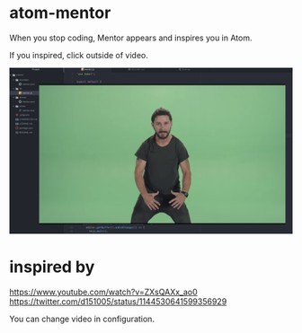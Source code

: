 # atom-mentor

When you stop coding, Mentor appears and inspires you in Atom.

If you inspired, click outside of video.

![Mentor](./assets/screenshot.png)

# inspired by

https://www.youtube.com/watch?v=ZXsQAXx_ao0
https://twitter.com/d151005/status/1144530641599356929

You can change video in configuration.
